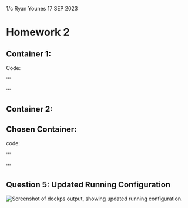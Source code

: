 1/c Ryan Younes
17 SEP 2023

# Homework 2

## Container 1:



Code:

'''

'''

## Container 2:




## Chosen Container:

 code:

'''

'''

## Question 5: Updated Running Configuration


![Screenshot of dockps output, showing updated running configuration.](Q5.png)